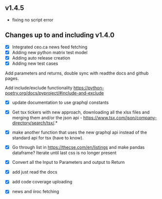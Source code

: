 ## v1.4.5

* fixing no script error

## Changes up to and including v1.4.0

- [x] Integrated ceo.ca news feed fetching
- [x] Adding new python matrix test model
- [x] Adding auto release creation
- [x] Adding new test cases

Add parameters and returns, double sync with readthe docs and github pages.

Add include/exclude functionality https://python-poetry.org/docs/pyproject/#include-and-exclude
- [x] update documentation to use graphql constants
- [x] Get tsx tickers with new approach, downloading all the xlsx files and merging them and/or the json api - https://www.tsx.com/json/company-directory/search/tsx/.*

- [x] make another function that uses the new graphql api instead of the standard api for tsx (have to know).
- [x] Go through list in https://thecse.com/en/listings and make pandas dataframe? Iterate until last css is no longer present
- [x] Convert all the Input to Parameters and output to Return
- [x] add just read the docs
- [x] add code coverage uploading
- [x] news and iiroc fetching